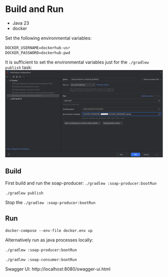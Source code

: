 # Build and Run

- Java 23
- docker

Set the following environmental variables:
```
DOCKER_USERNAME=dockerhub-usr
DOCKER_PASSWORD=dockerhub-pwd
```

It is sufficient to set the environmental variables just for the `./gradlew publish` task:
![publish task config](./publish_task_config.png)

## Build

First build and run the soap-producer: `./gradlew :soap-producer:bootRun`

`./gradlew publish`

Stop the `./gradlew :soap-producer:bootRun`

## Run

`docker-compose --env-file docker.env up`

Alternatively run as java processes locally:

`./gradlew :soap-producer:bootRun`

`./gradlew :soap-consumer:bootRun`


Swagger UI: http://localhost:8080/swagger-ui.html

